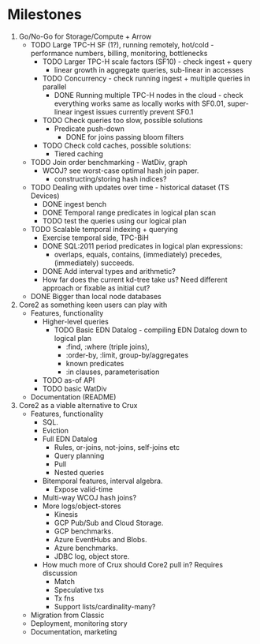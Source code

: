 # Milestones

1. Go/No-Go for Storage/Compute + Arrow
   - TODO Large TPC-H SF (1?), running remotely, hot/cold - performance numbers, billing, monitoring, bottlenecks
     - TODO Larger TPC-H scale factors (SF10) - check ingest + query
       - linear growth in aggregate queries, sub-linear in accesses
     - TODO Concurrency - check running ingest + multiple queries in parallel
       - DONE Running multiple TPC-H nodes in the cloud - check everything works same as locally
         works with SF0.01, super-linear ingest issues currently prevent SF0.1
     - TODO Check queries too slow, possible solutions
       - Predicate push-down
         - DONE for joins passing bloom filters
     - TODO Check cold caches, possible solutions:
       - Tiered caching
   - TODO Join order benchmarking - WatDiv, graph
     - WCOJ? see worst-case optimal hash join paper.
       - constructing/storing hash indices?
   - TODO Dealing with updates over time - historical dataset (TS Devices)
     - DONE ingest bench
     - DONE Temporal range predicates in logical plan scan
     - TODO test the queries using our logical plan
   - TODO Scalable temporal indexing + querying
     - Exercise temporal side, TPC-BiH
     - DONE SQL:2011 period predicates in logical plan expressions:
       - overlaps, equals, contains, (immediately) precedes, (immediately) succeeds.
     - DONE Add interval types and arithmetic?
     - How far does the current kd-tree take us? Need different approach or fixable as initial cut?
   - DONE Bigger than local node databases
2. Core2 as something keen users can play with
   - Features, functionality
     - Higher-level queries
       - TODO Basic EDN Datalog - compiling EDN Datalog down to logical plan
         - :find, :where (triple joins),
         - :order-by, :limit, group-by/aggregates
         - known predicates
         - :in clauses, parameterisation
     - TODO as-of API
     - TODO basic WatDiv
   - Documentation (README)
3. Core2 as a viable alternative to Crux
   - Features, functionality
     - SQL.
     - Eviction
     - Full EDN Datalog
       - Rules, or-joins, not-joins, self-joins etc
       - Query planning
       - Pull
       - Nested queries
     - Bitemporal features, interval algebra.
       - Expose valid-time
     - Multi-way WCOJ hash joins?
     - More logs/object-stores
       - Kinesis
       - GCP Pub/Sub and Cloud Storage.
       - GCP benchmarks.
       - Azure EventHubs and Blobs.
       - Azure benchmarks.
       - JDBC log, object store.
     - How much more of Crux should Core2 pull in? Requires discussion
       - Match
       - Speculative txs
       - Tx fns
       - Support lists/cardinality-many?
   - Migration from Classic
   - Deployment, monitoring story
   - Documentation, marketing
